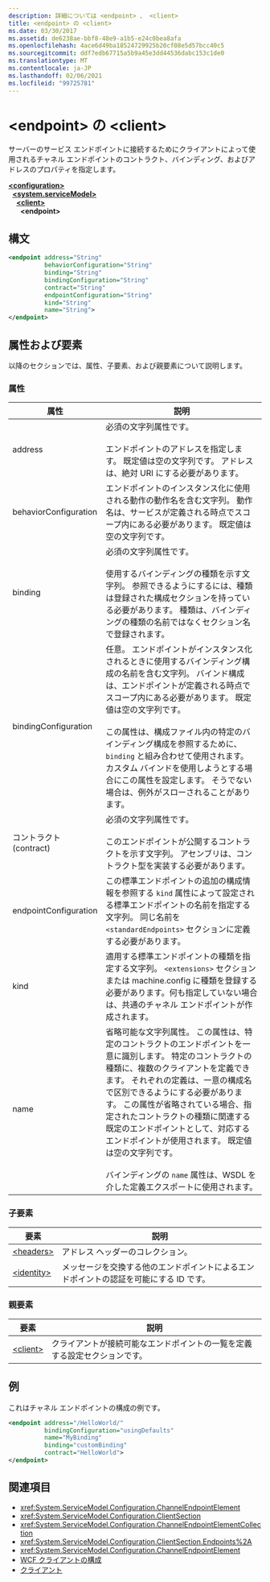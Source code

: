 ```yaml
---
description: 詳細については <endpoint> 、 <client>
title: <endpoint> の <client>
ms.date: 03/30/2017
ms.assetid: de6238ae-bbf8-48e9-a1b5-e24c0bea8afa
ms.openlocfilehash: 4ace6d49ba18524729925b20cf08e5d57bcc40c5
ms.sourcegitcommit: ddf7edb67715a5b9a45e3dd44536dabc153c1de0
ms.translationtype: MT
ms.contentlocale: ja-JP
ms.lasthandoff: 02/06/2021
ms.locfileid: "99725781"
---
```

# <a name="endpoint-of-client"></a>\<endpoint> の \<client>

サーバーのサービス エンドポイントに接続するためにクライアントによって使用されるチャネル エンドポイントのコントラクト、バインディング、およびアドレスのプロパティを指定します。  
  
[**\<configuration>**](../configuration-element.md)\
&nbsp;&nbsp;[**\<system.serviceModel>**](system-servicemodel.md)\
&nbsp;&nbsp;&nbsp;&nbsp;[**\<client>**](client.md)\
&nbsp;&nbsp;&nbsp;&nbsp;&nbsp;&nbsp;**\<endpoint>**  
  
## <a name="syntax"></a>構文  
  
```xml  
<endpoint address="String"
          behaviorConfiguration="String"
          binding="String"
          bindingConfiguration="String"
          contract="String"
          endpointConfiguration="String"
          kind="String"
          name="String">
</endpoint>
```  
  
## <a name="attributes-and-elements"></a>属性および要素  

 以降のセクションでは、属性、子要素、および親要素について説明します。  
  
### <a name="attributes"></a>属性  
  
|属性|説明|  
|---------------|-----------------|  
|address|必須の文字列属性です。<br /><br /> エンドポイントのアドレスを指定します。 既定値は空の文字列です。 アドレスは、絶対 URI にする必要があります。|  
|behaviorConfiguration|エンドポイントのインスタンス化に使用される動作の動作名を含む文字列。 動作名は、サービスが定義される時点でスコープ内にある必要があります。 既定値は空の文字列です。|  
|binding|必須の文字列属性です。<br /><br /> 使用するバインディングの種類を示す文字列。 参照できるようにするには、種類は登録された構成セクションを持っている必要があります。 種類は、バインディングの種類の名前ではなくセクション名で登録されます。|  
|bindingConfiguration|任意。 エンドポイントがインスタンス化されるときに使用するバインディング構成の名前を含む文字列。 バインド構成は、エンドポイントが定義される時点でスコープ内にある必要があります。 既定値は空の文字列です。<br /><br /> この属性は、構成ファイル内の特定のバインディング構成を参照するために、`binding` と組み合わせて使用されます。 カスタム バインドを使用しようとする場合にこの属性を設定します。 そうでない場合は、例外がスローされることがあります。|  
|コントラクト (contract)|必須の文字列属性です。<br /><br /> このエンドポイントが公開するコントラクトを示す文字列。 アセンブリは、コントラクト型を実装する必要があります。|  
|endpointConfiguration|この標準エンドポイントの追加の構成情報を参照する `kind` 属性によって設定される標準エンドポイントの名前を指定する文字列。 同じ名前を `<standardEndpoints>` セクションに定義する必要があります。|  
|kind|適用する標準エンドポイントの種類を指定する文字列。 `<extensions>` セクションまたは machine.config に種類を登録する必要があります。何も指定していない場合は、共通のチャネル エンドポイントが作成されます。|  
|name|省略可能な文字列属性。 この属性は、特定のコントラクトのエンドポイントを一意に識別します。 特定のコントラクトの種類に、複数のクライアントを定義できます。 それぞれの定義は、一意の構成名で区別できるようにする必要があります。 この属性が省略されている場合、指定されたコントラクトの種類に関連する既定のエンドポイントとして、対応するエンドポイントが使用されます。 既定値は空の文字列です。<br /><br /> バインディングの `name` 属性は、WSDL を介した定義エクスポートに使用されます。|  
  
### <a name="child-elements"></a>子要素  
  
|要素|説明|  
|-------------|-----------------|  
|[\<headers>](headers.md)|アドレス ヘッダーのコレクション。|  
|[\<identity>](identity.md)|メッセージを交換する他のエンドポイントによるエンドポイントの認証を可能にする ID です。|  
  
### <a name="parent-elements"></a>親要素  
  
|要素|説明|  
|-------------|-----------------|  
|[\<client>](client.md)|クライアントが接続可能なエンドポイントの一覧を定義する設定セクションです。|  
  
## <a name="example"></a>例  

 これはチャネル エンドポイントの構成の例です。  
  
```xml  
<endpoint address="/HelloWorld/"
          bindingConfiguration="usingDefaults"
          name="MyBinding"
          binding="customBinding"
          contract="HelloWorld">
</endpoint>
```  
  
## <a name="see-also"></a>関連項目

- <xref:System.ServiceModel.Configuration.ChannelEndpointElement>
- <xref:System.ServiceModel.Configuration.ClientSection>
- <xref:System.ServiceModel.Configuration.ChannelEndpointElementCollection>
- <xref:System.ServiceModel.Configuration.ClientSection.Endpoints%2A>
- <xref:System.ServiceModel.Configuration.ChannelEndpointElement>
- [WCF クライアントの構成](../../../wcf/feature-details/client-configuration.md)
- [クライアント](../../../wcf/feature-details/clients.md)
